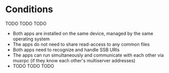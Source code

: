 # Conditions

TODO TODO TODO

- Both apps are installed on the same device, managed by the same operating system
- The apps do not need to share read-access to any common files
- Both apps need to recognize and handle SSB URIs
- The apps can run simultaneously and communicate with each other via muxrpc (if they know each other's multiserver addresses)
- TODO TODO TODO